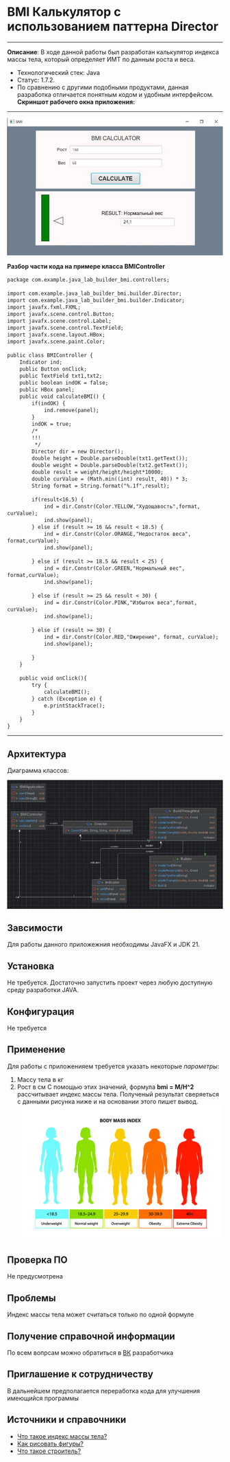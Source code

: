 # BMI Калькулятор c использованием паттерна Director
----------------
**Описание**: В ходе данной работы был разработан калькулятор индекса массы тела, который определяет ИМТ по данным роста и веса.
- Технологический стек: Java
- Статус: 1.7.2.
- По сравнению с другими подобными продуктами, данная разработка отличается понятным кодом и удобным интерфейсом.
**Скриншот рабочего окна приложения:**
----------------------------------------
 ![image](https://github.com/GoodieCore/java_lab_builder_bmi/blob/master/Director_img_1.JPG)

 **Разбор части кода на примере класса BMIController**
```
package com.example.java_lab_builder_bmi.controllers;

import com.example.java_lab_builder_bmi.builder.Director;
import com.example.java_lab_builder_bmi.builder.Indicator;
import javafx.fxml.FXML;
import javafx.scene.control.Button;
import javafx.scene.control.Label;
import javafx.scene.control.TextField;
import javafx.scene.layout.HBox;
import javafx.scene.paint.Color;

public class BMIController {
    Indicator ind;
    public Button onClick;
    public TextField txt1,txt2;
    public boolean indOK = false;
    public HBox panel;
    public void calculateBMI() {
        if(indOK) {
            ind.remove(panel);
        }
        indOK = true;
        /*
        !!!
         */
        Director dir = new Director();
        double height = Double.parseDouble(txt1.getText());
        double weight = Double.parseDouble(txt2.getText());
        double result = weight/height/height*10000;
        double curValue = (Math.min((int) result, 40)) * 3;
        String format = String.format("%.1f",result);

        if(result<16.5) {
            ind = dir.Constr(Color.YELLOW,"Худощавость",format, curValue);
            ind.show(panel);
        } else if (result >= 16 && result < 18.5) {
            ind = dir.Constr(Color.ORANGE,"Недостаток веса", format,curValue);
            ind.show(panel);

        } else if (result >= 18.5 && result < 25) {
            ind = dir.Constr(Color.GREEN,"Нормальный вес", format,curValue);
            ind.show(panel);

        } else if (result >= 25 && result < 30) {
            ind = dir.Constr(Color.PINK,"Избыток веса",format, curValue);
            ind.show(panel);

        } else if (result >= 30) {
            ind = dir.Constr(Color.RED,"Ожирение", format, curValue);
            ind.show(panel);

        }
    }

    public void onClick(){
        try {
            calculateBMI();
        } catch (Exception e) {
            e.printStackTrace();
        }
    }
}
```
------------------------

## Архитектура
Диаграмма классов:

 ![image](https://github.com/GoodieCore/java_lab_builder_bmi/blob/master/Director_img_2.JPG)


## Завсимости
Для работы данного приложежния необходимы JavaFX и JDK 21.

## Установка
Не требуется. Достаточно запустить проект через любую доступную среду разработки JAVA.

##  Конфигурация
Не требуется


## Применение
Для работы с приложенияем требуется указать некоторые *параметры*:
1. Массу тела в кг
2. Рост в см
С помощью этих значений, формула **bmi = M/H^2** рассчитывает индекс массы тела. 
Полученый результат сверяеться с данными рисунка ниже и на основании этого пишет вывод.
 ![image](https://github.com/GoodieCore/java_lab_builder_bmi/blob/master/Director_img_3.jpg)


## Проверка ПО
Не предусмотрена

## Проблемы
Индекс массы тела может считаться только по одной формуле 

## Получение справочной информации
По всем вопрсам можно обратиться в [ВК](https://vk.com/iayiwer) разработчика  

## Приглашение к сотрудничеству 
В дальнейшем предполагается переработка кода для улучшения имеющийся программы 

## Источники и справочники
- [Что такое индекс массы тела?](https://ru.wikipedia.org/wiki/%D0%98%D0%BD%D0%B4%D0%B5%D0%BA%D1%81_%D0%BC%D0%B0%D1%81%D1%81%D1%8B_%D1%82%D0%B5%D0%BB%D0%B0)
- [Как рисовать фигуры?](https://sites.google.com/view/study-pattern/%D0%B3%D0%BB%D0%B0%D0%B2%D0%BD%D0%B0%D1%8F/%D0%B7%D0%B0%D0%B4%D0%B0%D1%87%D0%B8/task-2-%D1%84%D0%B0%D0%B1%D1%80%D0%B8%D1%87%D0%BD%D1%8B%D0%B9-%D0%BC%D0%B5%D1%82%D0%BE%D0%B4)
- [Что такое строитель?](https://sites.google.com/view/study-pattern/%D0%B3%D0%BB%D0%B0%D0%B2%D0%BD%D0%B0%D1%8F/%D0%B7%D0%B0%D0%B4%D0%B0%D1%87%D0%B8/task-5-%D1%81%D1%82%D1%80%D0%BE%D0%B8%D1%82%D0%B5%D0%BB%D1%8C)
